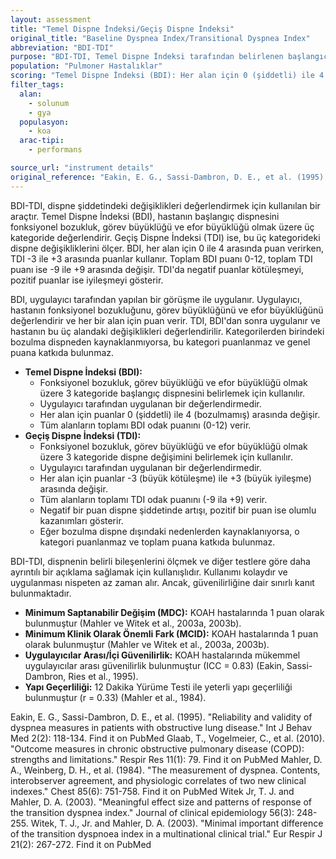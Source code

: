 ```yaml
---
layout: assessment
title: "Temel Dispne İndeksi/Geçiş Dispne İndeksi"
original_title: "Baseline Dyspnea Index/Transitional Dyspnea Index"
abbreviation: "BDI-TDI"
purpose: "BDI-TDI, Temel Dispne İndeksi tarafından belirlenen başlangıca göre dispne şiddetindeki değişiklikleri 3 kategoride ölçer: fonksiyonel bozukluk, görev büyüklüğü ve efor büyüklüğü."
population: "Pulmoner Hastalıklar"
scoring: "Temel Dispne İndeksi (BDI): Her alan için 0 (şiddetli) ile 4 (bozulmamış) arasında puanlanır. Tüm alanların toplamı BDI odak puanını (0-12) verir. Geçiş Dispne İndeksi (TDI): Her alan için -3 (büyük kötüleşme) ile +3 (büyük iyileşme) arasında puanlanır. Tüm alanların toplamı TDI odak puanını (-9 ila +9) verir. Negatif bir puan dispne şiddetinde artışı, pozitif bir puan ise olumlu kazanımları gösterir."
filter_tags:
  alan:
    - solunum
    - gya
  populasyon:
    - koa
  arac-tipi:
    - performans

source_url: "instrument details"
original_reference: "Eakin, E. G., Sassi-Dambron, D. E., et al. (1995). Reliability and validity of dyspnea measures in patients with obstructive lung disease. Int J Behav Med 2(2): 118-134."
---
```





BDI-TDI, dispne şiddetindeki değişiklikleri değerlendirmek için kullanılan bir araçtır. Temel Dispne İndeksi (BDI), hastanın başlangıç dispnesini fonksiyonel bozukluk, görev büyüklüğü ve efor büyüklüğü olmak üzere üç kategoride değerlendirir. Geçiş Dispne İndeksi (TDI) ise, bu üç kategorideki dispne değişikliklerini ölçer. BDI, her alan için 0 ile 4 arasında puan verirken, TDI -3 ile +3 arasında puanlar kullanır. Toplam BDI puanı 0-12, toplam TDI puanı ise -9 ile +9 arasında değişir. TDI'da negatif puanlar kötüleşmeyi, pozitif puanlar ise iyileşmeyi gösterir.


BDI, uygulayıcı tarafından yapılan bir görüşme ile uygulanır. Uygulayıcı, hastanın fonksiyonel bozukluğunu, görev büyüklüğünü ve efor büyüklüğünü değerlendirir ve her bir alan için puan verir. TDI, BDI'dan sonra uygulanır ve hastanın bu üç alandaki değişiklikleri değerlendirilir. Kategorilerden birindeki bozulma dispneden kaynaklanmıyorsa, bu kategori puanlanmaz ve genel puana katkıda bulunmaz.


*   **Temel Dispne İndeksi (BDI):**
    *   Fonksiyonel bozukluk, görev büyüklüğü ve efor büyüklüğü olmak üzere 3 kategoride başlangıç dispnesini belirlemek için kullanılır.
    *   Uygulayıcı tarafından uygulanan bir değerlendirmedir.
    *   Her alan için puanlar 0 (şiddetli) ile 4 (bozulmamış) arasında değişir.
    *   Tüm alanların toplamı BDI odak puanını (0-12) verir.
*   **Geçiş Dispne İndeksi (TDI):**
    *   Fonksiyonel bozukluk, görev büyüklüğü ve efor büyüklüğü olmak üzere 3 kategoride dispne değişimini belirlemek için kullanılır.
    *   Uygulayıcı tarafından uygulanan bir değerlendirmedir.
    *   Her alan için puanlar -3 (büyük kötüleşme) ile +3 (büyük iyileşme) arasında değişir.
    *   Tüm alanların toplamı TDI odak puanını (-9 ila +9) verir.
    *   Negatif bir puan dispne şiddetinde artışı, pozitif bir puan ise olumlu kazanımları gösterir.
    *   Eğer bozulma dispne dışındaki nedenlerden kaynaklanıyorsa, o kategori puanlanmaz ve toplam puana katkıda bulunmaz.


BDI-TDI, dispnenin belirli bileşenlerini ölçmek ve diğer testlere göre daha ayrıntılı bir açıklama sağlamak için kullanışlıdır. Kullanımı kolaydır ve uygulanması nispeten az zaman alır. Ancak, güvenilirliğine dair sınırlı kanıt bulunmaktadır.


*   **Minimum Saptanabilir Değişim (MDC):** KOAH hastalarında 1 puan olarak bulunmuştur (Mahler ve Witek et al., 2003a, 2003b).
*   **Minimum Klinik Olarak Önemli Fark (MCID):** KOAH hastalarında 1 puan olarak bulunmuştur (Mahler ve Witek et al., 2003a, 2003b).
*   **Uygulayıcılar Arası/İçi Güvenilirlik:** KOAH hastalarında mükemmel uygulayıcılar arası güvenilirlik bulunmuştur (ICC = 0.83) (Eakin, Sassi-Dambron, Ries et al., 1995).
*   **Yapı Geçerliliği:** 12 Dakika Yürüme Testi ile yeterli yapı geçerliliği bulunmuştur (r = 0.33) (Mahler et al., 1984).


Eakin, E. G., Sassi-Dambron, D. E., et al. (1995). "Reliability and validity of dyspnea measures in patients with obstructive lung disease." Int J Behav Med 2(2): 118-134.
Find it on PubMed
Glaab, T., Vogelmeier, C., et al. (2010). "Outcome measures in chronic obstructive pulmonary disease (COPD): strengths and limitations." Respir Res 11(1): 79.
Find it on PubMed
Mahler, D. A., Weinberg, D. H., et al. (1984). "The measurement of dyspnea. Contents, interobserver agreement, and physiologic correlates of two new clinical indexes." Chest 85(6): 751-758.
Find it on PubMed
Witek Jr, T. J. and Mahler, D. A. (2003). "Meaningful effect size and patterns of response of the transition dyspnea index." Journal of clinical epidemiology 56(3): 248-255.
Witek, T. J., Jr. and Mahler, D. A. (2003). "Minimal important difference of the transition dyspnoea index in a multinational clinical trial." Eur Respir J 21(2): 267-272.
Find it on PubMed

```
